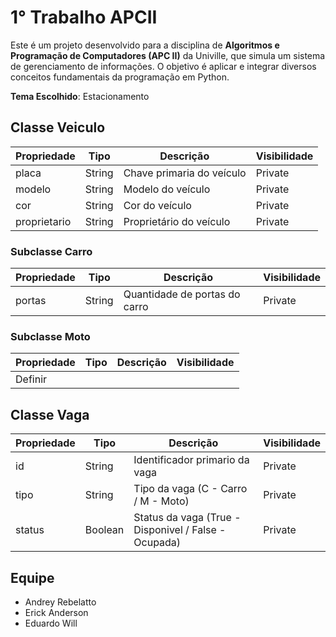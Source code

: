 # 1° Trabalho APCII

Este é um projeto desenvolvido para a disciplina de **Algoritmos e Programação de Computadores (APC II)** da Univille, que simula um sistema de gerenciamento de informações. O objetivo é aplicar e integrar diversos conceitos fundamentais da programação em Python.

**Tema Escolhido**: Estacionamento

## Classe Veiculo
| Propriedade | Tipo   | Descrição                        | Visibilidade       |
|-------------|--------|----------------------------------|--------------------|
| placa       | String | Chave primaria do veículo		  |  Private           |
| modelo      | String | Modelo  do veículo		          |  Private           |
| cor         | String | Cor do veículo		              |  Private           |
| proprietario| String | Proprietário do veículo		  |  Private           |

### Subclasse Carro
| Propriedade | Tipo   | Descrição                        | Visibilidade       |
|-------------|--------|----------------------------------|--------------------|
| portas      | String | Quantidade de portas do carro	  |  Private           |

### Subclasse Moto
| Propriedade | Tipo   | Descrição                        | Visibilidade       |
|-------------|--------|----------------------------------|--------------------|
| Definir     |        | 	                              |                    | 

## Classe Vaga
| Propriedade | Tipo    | Descrição                                             | Visibilidade       |
|-------------|---------|-------------------------------------------------------|--------------------|
| id          | String  | Identificador primario da vaga		                |  Private           |
| tipo        | String  | Tipo da vaga (C - Carro / M - Moto)		            |  Private           |
| status      | Boolean | Status da vaga (True - Disponivel / False - Ocupada)  |  Private           |

## Equipe

* Andrey Rebelatto
* Erick Anderson
* Eduardo Will
